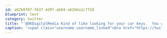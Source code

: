 ```yaml
---
id: a82b9707-f637-4d97-a684-a62b6a1c7f28
blueprint: text
category: twitter
title: "'@OKDigitalMedia Kind of like looking for your car keys.  You will find them when you stop looking."
caption: '<span class="username username_linked">@<a href="https://twitter.com/OKDigitalMedia" title="John Thiessen">OKDigitalMedia</a></span> Kind of like looking for your car keys.  You will find them when you stop looking.'
---
```


